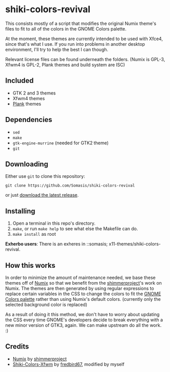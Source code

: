 # shiki-colors-revival
This consists mostly of a script that modifies the original Numix theme's files
to fit to all of the colors in the GNOME Colors palette.

At the moment, these themes are currently intended to be used with Xfce4, since
that's what I use. If you run into problems in another desktop environment,
I'll try to help the best I can though.

Relevant license files can be found underneath the folders. (Numix is GPL-3,
Xfwm4 is GPL-2, Plank themes and build system are ISC)

## Included
- GTK 2 and 3 themes
- Xfwm4 themes
- [Plank](https://launchpad.net/plank) themes

## Dependencies
- `sed`
- `make`
- `gtk-engine-murrine` (needed for GTK2 theme)
- `git`

## Downloading
Either use `git` to clone this repository:
    
    git clone https://github.com/Somasis/shiki-colors-revival

or just [download the latest release](releases).

## Installing
1. Open a terminal in this repo's directory.
2. `make`, or run `make help` to see what else the Makefile can do.
3. `make install` as root

**Exherbo users**:
    There is an exheres in ::somasis; x11-themes/shiki-colors-revival.

## How this works
In order to minimize the amount of maintenance needed, we base these themes off
of [Numix] so that we benefit from the [shimmerproject]'s work on Numix.
The themes are then generated by using regular expressions to replace certain
variables in the CSS to change the colors to fit the [GNOME Colors palette]
rather than using Numix's default colors. (currently only the selected
background color is replaced)

As a result of doing it this method, we don't have to worry about updating the
CSS every time GNOME's developers decide to break everything with a new minor
version of GTK3, again. We can make upstream do all the work. :)

## Credits
- [Numix] by [shimmerproject]
- [Shiki-Colors-Xfwm] by [fredbird67], modified by myself

[Numix]: https://github.com/shimmerproject/Numix
[Shiki-Colors-Xfwm]: http://xfce-look.org/content/show.php/Zukitwo-Colors+Xfwm+Themes?content=148624
[shimmerproject]: http://github.com/shimmerproject
[fredbird67]: http://xfce-look.org/usermanager/search.php?username=fredbird67
[GNOME Colors palette]: https://github.com/Somasis/gnome-colors-revival/blob/master/Palette.png
[releases]: https://github.com/Somasis/shiki-colors-revival/releases
